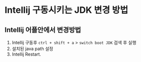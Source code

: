 # Intellij 구동시키는 JDK 변경 방법

## Intellij 어플안에서 변경방법

1. Intellij 구동후 `ctrl + shift + a` > `switch boot JDK` 검색 후 실행
2. 설치된 java path 설정
3. Intellij Restart.
